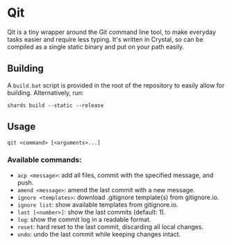 # Qit
Qit is a tiny wrapper around the Git command line tool, to make everyday tasks easier and require less typing. It's written in Crystal, so can be compiled as a single static binary and put on your path easily.

## Building
A `build.bat` script is provided in the root of the repository to easily allow for building. Alternatively, run:

`shards build --static --release`

## Usage
`qit <command> [<arguments>...]`

### Available commands:
* `acp <message>`: add all files, commit with the specified message, and push.
* `amend <message>`: amend the last commit with a new message.
* `ignore <templates>`: download .gitignore template(s) from gitignore.io.
* `ignore list`: show available templates from gitignore.io.
* `last [<number>]`: show the last <number> commits (default: 1).
* `log`: show the commit log in a readable format.
* `reset`: hard reset to the last commit, discarding all local changes.
* `undo`: undo the last commit while keeping changes intact.
